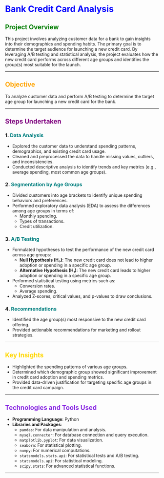 # <span style="color:blue;">**Bank Credit Card Analysis**</span>

## <span style="color:green;">**Project Overview**</span>
This project involves analyzing customer data for a bank to gain insights into their demographics and spending habits. The primary goal is to determine the target audience for launching a new credit card. By leveraging A/B testing and statistical analysis, the project evaluates how the new credit card performs across different age groups and identifies the group(s) most suitable for the launch.

---

## <span style="color:orange;">**Objective**</span>
To analyze customer data and perform A/B testing to determine the target age group for launching a new credit card for the bank.

---

## <span style="color:purple;">**Steps Undertaken**</span>

### 1. **<span style="color:teal;">Data Analysis</span>**
   - Explored the customer data to understand spending patterns, demographics, and existing credit card usage.
   - Cleaned and preprocessed the data to handle missing values, outliers, and inconsistencies.
   - Conducted descriptive analysis to identify trends and key metrics (e.g., average spending, most common age groups).

### 2. **<span style="color:teal;">Segmentation by Age Groups</span>**
   - Divided customers into age brackets to identify unique spending behaviors and preferences.
   - Performed exploratory data analysis (EDA) to assess the differences among age groups in terms of:
     - Monthly spending.
     - Types of transactions.
     - Credit utilization.

### 3. **<span style="color:teal;">A/B Testing</span>**
   - Formulated hypotheses to test the performance of the new credit card across age groups:
     - **Null Hypothesis (H₀)**: The new credit card does not lead to higher adoption or spending in a specific age group.
     - **Alternative Hypothesis (H₁)**: The new credit card leads to higher adoption or spending in a specific age group.
   - Performed statistical testing using metrics such as:
     - Conversion rates.
     - Average spending.
   - Analyzed Z-scores, critical values, and p-values to draw conclusions.

### 4. **<span style="color:teal;">Recommendations</span>**
   - Identified the age group(s) most responsive to the new credit card offering.
   - Provided actionable recommendations for marketing and rollout strategies.

---

## <span style="color:gold;">**Key Insights**</span>
- Highlighted the spending patterns of various age groups.
- Determined which demographic group showed significant improvement in credit card adoption and spending metrics.
- Provided data-driven justification for targeting specific age groups in the credit card campaign.

---

## <span style="color:blueviolet;">**Technologies and Tools Used**</span>
- **Programming Language**: Python
- **Libraries and Packages**:
  - `pandas`: For data manipulation and analysis.
  - `mysql.connector`: For database connection and query execution.
  - `matplotlib.pyplot`: For data visualization.
  - `seaborn`: For statistical plotting.
  - `numpy`: For numerical computations.
  - `statsmodels.stats.api`: For statistical tests and A/B testing.
  - `statsmodels.api`: For statistical modeling.
  - `scipy.stats`: For advanced statistical functions.

---
